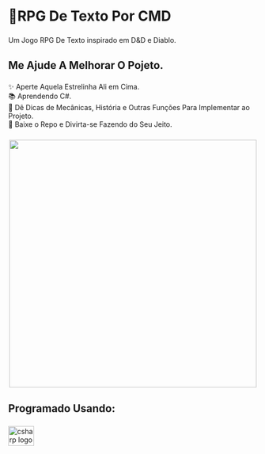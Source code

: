 <h1 align="left">🎲RPG De Texto Por CMD</h1>

###

<p align="left">Um Jogo RPG De Texto inspirado em D&D e Diablo.</p>

###

<h2 align="left">Me Ajude A Melhorar O Pojeto.</h2>

###

<p align="left">✨ Aperte Aquela Estrelinha Ali em Cima.<br>📚 Aprendendo C#.<br>🎯 Dê Dicas de Mecânicas, História e Outras Funções Para Implementar ao Projeto.<br>🎲 Baixe o Repo e Divirta-se Fazendo do Seu Jeito.</p>

###

<div align="center">
  <img height="500" src="https://i.imgur.com/iJX2r0q.gif"  />
</div>

###

<h2 align="left">Programado Usando:</h2>

###

<div align="left">
  <img src="https://cdn.jsdelivr.net/gh/devicons/devicon/icons/csharp/csharp-original.svg" height="40" width="52" alt="csharp logo"  />
</div>

###
